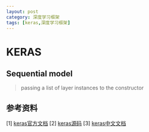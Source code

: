 ```yaml
---
layout: post
category: 深度学习框架
tags: [keras,深度学习框架]
---
```


KERAS
===============

## Sequential model

> passing a list of layer instances to the constructor


## 参考资料
[1] [keras官方文档](https://keras.io)
[2] [keras源码](https://github.com/keras-team/keras/)
[3] [keras中文文档](https://keras.io/zh/layers/core/)
